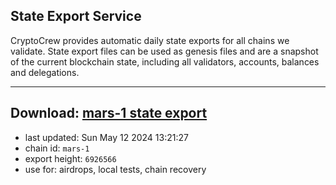 ## State Export Service
CryptoCrew provides automatic daily state exports for all chains we validate. State export files can be used as genesis files and are a snapshot of the current blockchain state, including all validators, accounts, balances and delegations.

---
**Download: [mars-1 state export](https://dl-eu2.ccvalidators.com/SERVICE/mars/mars-1_export_6926566.json)**
---

- last updated: Sun May 12 2024 13:21:27
- chain id: `mars-1`
- export height: `6926566`
- use for: airdrops, local tests, chain recovery
